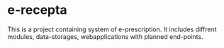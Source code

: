 # e-recepta

This is a project containing system of e-prescription. It includes diffrent modules, data-storages, webapplications with planned end-points.

